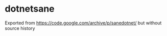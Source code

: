 # dotnetsane
Exported from https://code.google.com/archive/p/sanedotnet/ but without source history
